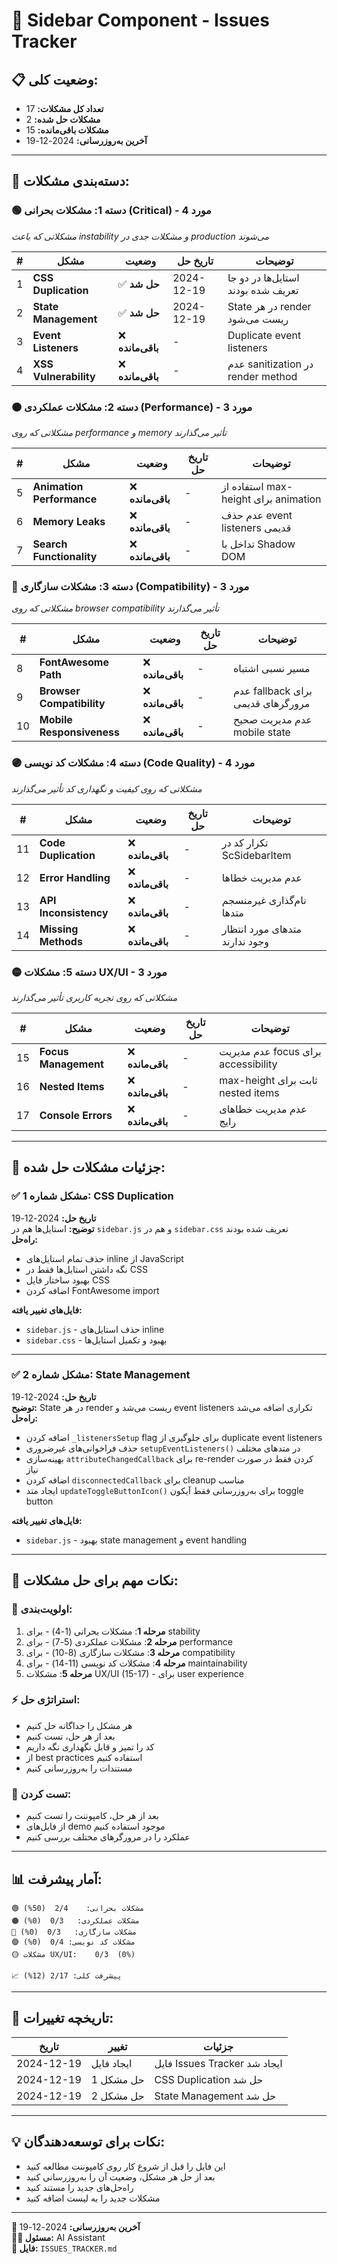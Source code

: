 # 🚨 Sidebar Component - Issues Tracker

## 📋 **وضعیت کلی:**
- **تعداد کل مشکلات:** 17
- **مشکلات حل شده:** 2
- **مشکلات باقی‌مانده:** 15
- **آخرین به‌روزرسانی:** 2024-12-19

---

## 🎯 **دسته‌بندی مشکلات:**

### **🟢 دسته 1: مشکلات بحرانی (Critical) - 4 مورد**
*مشکلاتی که باعث instability و مشکلات جدی در production می‌شوند*

| # | مشکل | وضعیت | تاریخ حل | توضیحات |
|---|------|--------|----------|----------|
| 1 | **CSS Duplication** | ✅ **حل شد** | 2024-12-19 | استایل‌ها در دو جا تعریف شده بودند |
| 2 | **State Management** | ✅ **حل شد** | 2024-12-19 | State در هر render ریست می‌شود |
| 3 | **Event Listeners** | ❌ **باقی‌مانده** | - | Duplicate event listeners |
| 4 | **XSS Vulnerability** | ❌ **باقی‌مانده** | - | عدم sanitization در render method |

### **🟠 دسته 2: مشکلات عملکردی (Performance) - 3 مورد**
*مشکلاتی که روی performance و memory تأثیر می‌گذارند*

| # | مشکل | وضعیت | تاریخ حل | توضیحات |
|---|------|--------|----------|----------|
| 5 | **Animation Performance** | ❌ **باقی‌مانده** | - | استفاده از max-height برای animation |
| 6 | **Memory Leaks** | ❌ **باقی‌مانده** | - | عدم حذف event listeners قدیمی |
| 7 | **Search Functionality** | ❌ **باقی‌مانده** | - | تداخل با Shadow DOM |

### **🔵 دسته 3: مشکلات سازگاری (Compatibility) - 3 مورد**
*مشکلاتی که روی browser compatibility تأثیر می‌گذارند*

| # | مشکل | وضعیت | تاریخ حل | توضیحات |
|---|------|--------|----------|----------|
| 8 | **FontAwesome Path** | ❌ **باقی‌مانده** | - | مسیر نسبی اشتباه |
| 9 | **Browser Compatibility** | ❌ **باقی‌مانده** | - | عدم fallback برای مرورگرهای قدیمی |
| 10 | **Mobile Responsiveness** | ❌ **باقی‌مانده** | - | عدم مدیریت صحیح mobile state |

### **🟣 دسته 4: مشکلات کد نویسی (Code Quality) - 4 مورد**
*مشکلاتی که روی کیفیت و نگهداری کد تأثیر می‌گذارند*

| # | مشکل | وضعیت | تاریخ حل | توضیحات |
|---|------|--------|----------|----------|
| 11 | **Code Duplication** | ❌ **باقی‌مانده** | - | تکرار کد در ScSidebarItem |
| 12 | **Error Handling** | ❌ **باقی‌مانده** | - | عدم مدیریت خطاها |
| 13 | **API Inconsistency** | ❌ **باقی‌مانده** | - | نام‌گذاری غیرمنسجم متدها |
| 14 | **Missing Methods** | ❌ **باقی‌مانده** | - | متدهای مورد انتظار وجود ندارند |

### **🟡 دسته 5: مشکلات UX/UI - 3 مورد**
*مشکلاتی که روی تجربه کاربری تأثیر می‌گذارند*

| # | مشکل | وضعیت | تاریخ حل | توضیحات |
|---|------|--------|----------|----------|
| 15 | **Focus Management** | ❌ **باقی‌مانده** | - | عدم مدیریت focus برای accessibility |
| 16 | **Nested Items** | ❌ **باقی‌مانده** | - | max-height ثابت برای nested items |
| 17 | **Console Errors** | ❌ **باقی‌مانده** | - | عدم مدیریت خطاهای رایج |

---

## 🔧 **جزئیات مشکلات حل شده:**

### **✅ مشکل شماره 1: CSS Duplication**
**تاریخ حل:** 2024-12-19  
**توضیح:** استایل‌ها هم در `sidebar.js` و هم در `sidebar.css` تعریف شده بودند  
**راه‌حل:** 
- حذف تمام استایل‌های inline از JavaScript
- نگه داشتن استایل‌ها فقط در CSS
- بهبود ساختار فایل CSS
- اضافه کردن FontAwesome import

**فایل‌های تغییر یافته:**
- `sidebar.js` - حذف استایل‌های inline
- `sidebar.css` - بهبود و تکمیل استایل‌ها

---

### **✅ مشکل شماره 2: State Management**
**تاریخ حل:** 2024-12-19  
**توضیح:** State در هر render ریست می‌شد و event listeners تکراری اضافه می‌شد  
**راه‌حل:** 
- اضافه کردن `_listenersSetup` flag برای جلوگیری از duplicate event listeners
- حذف فراخوانی‌های غیرضروری `setupEventListeners()` در متدهای مختلف
- بهینه‌سازی `attributeChangedCallback` برای re-render کردن فقط در صورت نیاز
- اضافه کردن `disconnectedCallback` برای cleanup مناسب
- ایجاد متد `updateToggleButtonIcon()` برای به‌روزرسانی فقط آیکون toggle button

**فایل‌های تغییر یافته:**
- `sidebar.js` - بهبود state management و event handling

---

## 📝 **نکات مهم برای حل مشکلات:**

### **🔴 اولویت‌بندی:**
1. **مرحله 1**: مشکلات بحرانی (1-4) - برای stability
2. **مرحله 2**: مشکلات عملکردی (5-7) - برای performance  
3. **مرحله 3**: مشکلات سازگاری (8-10) - برای compatibility
4. **مرحله 4**: مشکلات کد نویسی (11-14) - برای maintainability
5. **مرحله 5**: مشکلات UX/UI (15-17) - برای user experience

### **⚡ استراتژی حل:**
- هر مشکل را جداگانه حل کنیم
- بعد از هر حل، تست کنیم
- کد را تمیز و قابل نگهداری نگه داریم
- از best practices استفاده کنیم
- مستندات را به‌روزرسانی کنیم

### **🧪 تست کردن:**
- بعد از هر حل، کامپوننت را تست کنیم
- از فایل‌های demo موجود استفاده کنیم
- عملکرد را در مرورگرهای مختلف بررسی کنیم

---

## 📊 **آمار پیشرفت:**

```
🟢 مشکلات بحرانی:    2/4  (50%)
🟠 مشکلات عملکردی:   0/3  (0%)
🔵 مشکلات سازگاری:   0/3  (0%)
🟣 مشکلات کد نویسی: 0/4  (0%)
🟡 مشکلات UX/UI:    0/3  (0%)

📈 پیشرفت کلی: 2/17 (12%)
```

---

## 🔄 **تاریخچه تغییرات:**

| تاریخ | تغییر | جزئیات |
|-------|-------|---------|
| 2024-12-19 | ایجاد فایل | فایل Issues Tracker ایجاد شد |
| 2024-12-19 | حل مشکل 1 | CSS Duplication حل شد |
| 2024-12-19 | حل مشکل 2 | State Management حل شد |

---

## 💡 **نکات برای توسعه‌دهندگان:**

- این فایل را قبل از شروع کار روی کامپوننت مطالعه کنید
- بعد از حل هر مشکل، وضعیت آن را به‌روزرسانی کنید
- راه‌حل‌های جدید را مستند کنید
- مشکلات جدید را به لیست اضافه کنید

---

**📝 آخرین به‌روزرسانی:** 2024-12-19  
**👨‍💻 مسئول:** AI Assistant  
**📁 فایل:** `ISSUES_TRACKER.md`
